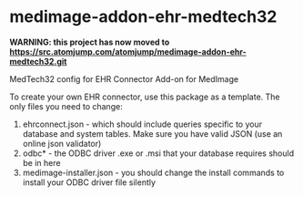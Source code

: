 # medimage-addon-ehr-medtech32

__WARNING: this project has now moved to https://src.atomjump.com/atomjump/medimage-addon-ehr-medtech32.git__

MedTech32 config for EHR Connector Add-on for MedImage

To create your own EHR connector, use this package as a template. The only files
you need to change:

1. ehrconnect.json    			- which should include queries specific to your database 
									and system tables. Make sure you have valid JSON
									(use an online json validator)
2. odbc\*             			- the ODBC driver .exe or .msi that your database requires
									 should be in here
3. medimage-installer.json    	- you should change the install commands to install your
									ODBC driver file silently

